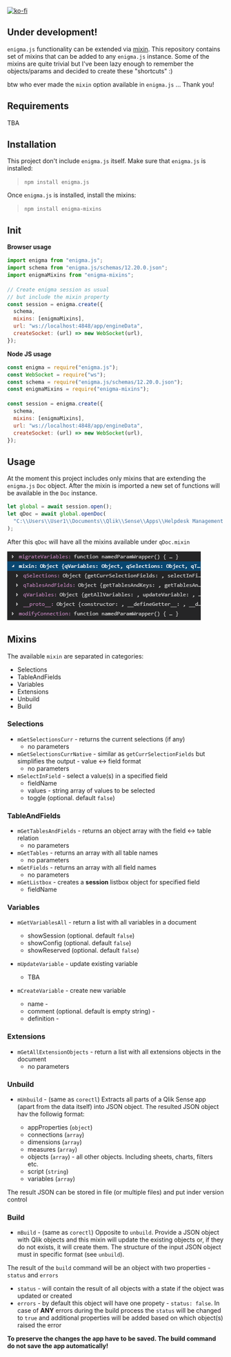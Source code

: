 [![ko-fi](https://www.ko-fi.com/img/githubbutton_sm.svg)](https://ko-fi.com/T6T0148ZP)

## **Under development!**

`enigma.js` functionality can be extended via [mixin](https://github.com/qlik-oss/enigma.js/blob/41c33604f7e384d0a34a502bd29e9f3db94dd9d2/docs/api.md#mixins). This repository contains set of mixins that can be added to any `enigma.js` instance. Some of the mixins are quite trivial but I've been lazy enough to remember the objects/params and decided to create these "shortcuts" :)

btw who ever made the `mixin` option available in `enigma.js` ... Thank you!

## Requirements

TBA

## Installation

This project don't include `enigma.js` itself. Make sure that `enigma.js` is installed:

> `npm install enigma.js`

Once `enigma.js` is installed, install the mixins:

> `npm install enigma-mixins`

## Init

**Browser usage**

```javascript
import enigma from "enigma.js";
import schema from "enigma.js/schemas/12.20.0.json";
import enigmaMixins from "enigma-mixins";

// Create enigma session as usual
// but include the mixin property
const session = enigma.create({
  schema,
  mixins: [enigmaMixins],
  url: "ws://localhost:4848/app/engineData",
  createSocket: (url) => new WebSocket(url),
});
```

**Node JS usage**

```javascript
const enigma = require("enigma.js");
const WebSocket = require("ws");
const schema = require("enigma.js/schemas/12.20.0.json");
const enigmaMixins = require("enigma-mixins");

const session = enigma.create({
  schema,
  mixins: [enigmaMixins],
  url: "ws://localhost:4848/app/engineData",
  createSocket: (url) => new WebSocket(url),
});
```

## Usage

At the moment this project includes only mixins that are extending the `enigma.js` `Doc` object. After the mixin is imported a new set of functions will be available in the `Doc` instance.

```javascript
let global = await session.open();
let qDoc = await global.openDoc(
  "C:\\Users\\User1\\Documents\\Qlik\\Sense\\Apps\\Helpdesk Management.qvf"
);
```

After this `qDoc` will have all the mixins available under `qDoc.mixin`

![mixin](https://raw.githubusercontent.com/countnazgul/enigma-mixin/master/src/images/mixin.png)

## Mixins

The available `mixin` are separated in categories:

- Selections
- TableAndFields
- Variables
- Extensions
- Unbuild
- Build

### Selections

- `mGetSelectionsCurr` - returns the current selections (if any)
  - no parameters
- `mGetSelectionsCurrNative` - similar as `getCurrSelectionFields` but simplifies the output - value <-> field format
  - no parameters
- `mSelectInField` - select a value(s) in a specified field
  - fieldName
  - values - string array of values to be selected
  - toggle (optional. default `false`)

### TableAndFields

- `mGetTablesAndFields` - returns an object array with the field <-> table relation
  - no parameters
- `mGetTables` - returns an array with all table names
  - no parameters
- `mGetFields` - returns an array with all field names
  - no parameters
- `mGetListbox` - creates a **session** listbox object for specified field
  - fieldName

### Variables

- `mGetVariablesAll` - return a list with all variables in a document
  - showSession (optional. default `false`)
  - showConfig (optional. default `false`)
  - showReserved (optional. default `false`)
- `mUpdateVariable` - update existing variable

  - TBA

- `mCreateVariable` - create new variable
  - name -
  - comment (optional. default is empty string) -
  - definition -

### Extensions

- `mGetAllExtensionObjects` - return a list with all extensions objects in the document
  - no parameters

### Unbuild

* `mUnbuild` - (same as `corectl`) Extracts all parts of a Qlik Sense app (apart from the data itself) into JSON object. The resulted JSON object hav the followig format:

    - appProperties (`object`)
    - connections (`array`)
    - dimensions (`array`)
    - measures (`array`)
    - objects (`array`) - all other objects. Including sheets, charts, filters etc.
    - script (`string`)
    - variables (`array`)

The result JSON can be stored in file (or multiple files) and put inder version control

### Build

* `mBuild` - (same as `corectl`) Opposite to `unbuild`. Provide a JSON object with Qlik objects and this mixin will update the existing objects or, if they do not exists, it will create them. The structure of the input JSON object must in specific format (see `unbuild`). 

The result of the `build` command will be an object with two properties - `status` and `errors`

* `status` - will contain the result of all objects with a state if the object was updated or created
* `errors` - by default this object will have one propety - `status: false`. In case of **ANY** errors during the build process the `status` will be changed to `true` and additional properties will be added based on which object(s) raised the error

**To preserve the changes the app have to be saved. The build command do not save the app automatically!**
